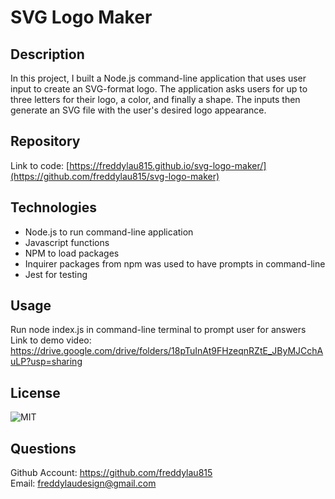 # SVG Logo Maker

## Description
In this project, I built a Node.js command-line application that uses user input to create an SVG-format logo. The application asks users for up to three letters for their logo, a color, and finally a shape. The inputs then generate an SVG file with the user's desired logo appearance. 

## Repository
Link to code: [https://freddylau815.github.io/svg-logo-maker/](https://github.com/freddylau815/svg-logo-maker)

## Technologies
 - Node.js to run command-line application
 - Javascript functions 
 - NPM to load packages
 - Inquirer packages from npm was used to have prompts in command-line
 - Jest for testing

## Usage
Run node index.js in command-line terminal to prompt user for answers<br>
Link to demo video: https://drive.google.com/drive/folders/18pTuInAt9FHzeqnRZtE_JByMJCchAuLP?usp=sharing 

## License
![MIT](https://img.shields.io/badge/license-MIT-brightgreen.svg)

## Questions
Github Account: https://github.com/freddylau815<br>
Email: freddylaudesign@gmail.com
